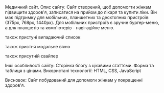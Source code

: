 Медмчний сайт.
Опис сайту:
Сайт створений, щоб допомогти жінкам підвищити здоров'я, записатися на прийом до лікаря та купити ліки. Він має підтримку для мобільних, планшетних та десктопних пристроїв (375px, 768px, 1440px). Для мобільних пристроїв є зручне бургер-меню, а для планшетів та комп'ютерів - навігаційне меню.

<!-- 
const menu_btn = document.querySelector('.hamburger');
const mobile_menu = document.querySelector('.mobile-nav');
дістаємо файли з хтмл

menu_btn.addEventListener('click', function () {
    menu_btn.classList.toggle('is-active');
    mobile_menu.classList.toggle('is-active');
});

добавляємо подію клік щоб елемент був функціонірованим і додаєм для нього клас is-active по якому і відкривається бургер меню

const mobile_links = document.querySelectorAll('.list__mobile__header__link a');

дістаєм пару мобільних посилань з хтмл

mobile_links.forEach(link => {
    і перебираєм кожен елемент
    link.addEventListener('click', () => {
        menu_btn.classList.remove('is-active');
        mobile_menu.classList.remove('is-active');
        коли була подія клік по лінці то клас удаляється і бургер меню закривається
    });
});

mobile_menu.addEventListener('click', function (event) {
    добавляєм подію клік для меню
    if (event.target === mobile_menu) {
        menu_btn.classList.remove('is-active');
        mobile_menu.classList.remove('is-active');
        коли користувач натиснув по фонітменю то меню закривається
    }
}); 
-->

також пристуні випадаючий список 

<!-- 
document.addEventListener('DOMContentLoaded', function () {
    елемнт загружається тожі коди хтмл побудований
    const dropdowns = document.querySelectorAll('.dropdown');
    дістаєм всі елементи дропдаун

    dropdowns.forEach(dropdown => {
        та перебираєм кожен елемент
        const header = dropdown.querySelector('.link__header.selected');
        дістаєм з перербаного дропдауна елемент link__header.selected


    header.addEventListener('click', function() {
        event.preventDefault();
        dropdown.classList.toggle('active')
        добавдяєм елемент клік для відкриття дропдауна використовуючи клас тугл
    });

    document.addEventListener('click', function(event) {
        if (!dropdown.contains(event.target)) {
            перевірка чи було натиснуто за фон дропдауна якщо так то клас удаляється і дропдаун закривається
            dropdown.classList.remove('active')
        }
        })
    })
}) 
-->

також пристня модальне вікно 

<!-- 
const openBtn = document.querySelectorAll('.btn__promotionalPackages[data-package]');
дістаємо кнопку відкриття модалки з обовязковим атрибутом data-packege з унікальним індифікатиром
const closeBtn = document.querySelectorAll('.closeModal');
дістаємо всі кнопки закриття модалки
const modals = document.querySelectorAll('.modal');
і самі модалки 

openBtn.forEach(button => {
    перебираємо елементи
    button.addEventListener('click', function() {
        const packageId = this.getAttribute('data-package')
        додаєм поді. клік і дістаєм атрибут datapackage
        const modal = document.getElementById('modal' + packageId)
        дістається модалка тілька та яка число спаівпадаєм з datapackage
        modal.classList.add('open');
        відкриваємо модалку
    })
})

closeBtn.forEach(button => {
    перебираємо елементи
    button.addEventListener('click', function() {
        const modal = this.closest('.modal')
        modal.classList.remove('open');
        добавляємо подію клік і дістаєм елмент найвищий з класом modal 
        і удаляємо тим самим закриваєм модалку
    })
})

modals.forEach(modal => {
    перебераємо елементи
    modal.addEventListener('click', function(event) {
        if (event.target === modal) {
            перевіряємо куда був здійснений клік
            modal.classList.remove('open')
            якщо клік був за межами модалки закриваємо її
        }
    })
}) 
-->

також присутній свайпер 

<!-- 
document.addEventListener('DOMContentLoaded', function() {
    загружається тоді коли хтмл побудований
    const swiperWrapper = document.querySelector('.swiper-wrapper');
    const sliders = document.querySelectorAll('.swiper-slide');
    const nextBtn = document.querySelector('.swiper-btn-next');
    const prevBtn = document.querySelector('.swiper-btn-prev');
    дістаємо елементи з хтмл
    let slideIndex = 0;
    і додаєм зміну slideIndex для подальних маніпуляцій

    function showSlide(index) {
        swiperWrapper.style.transform = `translateX(-${index * 100}%)`;
    };
    створюєм функцію showModal яка відображає поточні картинки і робим перехід

    function nextSlide() {
        slideIndex = (slideIndex + 1) % sliders.length;
        showSlide(slideIndex);
    };

    створуєм функцію nextSlide і записуєм в глобальну зміну slideIndex матиматичний вираз для перемикання вперед і записуємо результат в showModal

    function prevSlide() {
        slideIndex = (slideIndex - 1 + sliders.length) % sliders.length;
        showSlide(slideIndex);
    };

    створуєм функцію prevSlide і записуєм в глобальну зміну slideIndex матиматичний вираз для перемикання назад і записуємо результат в showModal

    nextBtn.addEventListener('click', nextSlide);
    prevBtn.addEventListener('click', prevSlide);

    добвілємо ці фунцію в кноки і подію клік

    showSlide(slideIndex);
    відображення поточної картинки
}) 
-->

Інші особливості сайту:
Сторінка блогу з цікавими статтями.
Форма та таблиця з цінами.
Використані технології:
HTML, CSS, JavaScript

Висновок:
Сайт побудований для допомоги жінкам у покращенні здоров'я.
